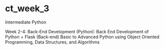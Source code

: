 # ct_week_3
Intermediate Python

Week 2-4:
Back-End Development (Python):
Back End Development of
Python + Flask (Back-end) Basic
to Advanced Python using
Object Oriented Programming,
Data Structures, and Algorithms
